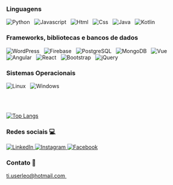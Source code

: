 ### Linguagens

<div>
    <img src="https://user-images.githubusercontent.com/53942734/143281903-db775b29-f1ca-4cba-af64-edda35edf90e.png" title="Python" alt="Python"/>&nbsp&nbsp
    <img src="https://user-images.githubusercontent.com/53942734/143283869-4d388c67-dc16-40d6-8fe4-847471987374.png" title="Javascript" alt="Javascript"/>&nbsp&nbsp
    <img src="https://user-images.githubusercontent.com/53942734/105244303-118e1400-5b4f-11eb-8252-a3800e2c7e56.png" title="Html" alt="Html"/>&nbsp&nbsp
    <img src="https://user-images.githubusercontent.com/53942734/105244090-c411a700-5b4e-11eb-8acd-5624f7791162.png" title="Css" alt="Css"/>&nbsp&nbsp
    <img src="https://user-images.githubusercontent.com/53942734/105609080-95c9dc80-5d85-11eb-8773-71fbe74af0ea.png" title="Java" alt="Java"/>&nbsp&nbsp
    <img src="https://user-images.githubusercontent.com/53942734/143287356-2870558d-fe4c-4374-8346-d410e9303aaf.png" title="Kotlin" alt="Kotlin"/>&nbsp&nbsp
</div>

### Frameworks, bibliotecas e bancos de dados

<div>
    <img src="https://user-images.githubusercontent.com/53942734/143284590-160a009e-5bd3-4c15-8cb4-99c8d0c9678f.png" title="WordPress" alt="WordPress"/>&nbsp&nbsp
    <img src="https://user-images.githubusercontent.com/53942734/143286155-39fc0986-aa9c-4a3a-a87c-29b12b082e4b.png" title="Firebase" alt="Firebase"/>&nbsp&nbsp
    <img src="https://user-images.githubusercontent.com/53942734/143286163-dff20413-2781-4cd8-8d76-65e42bc8332a.png" title="PostgreSQL" alt="PostgreSQL"/>&nbsp&nbsp
    <img src="https://user-images.githubusercontent.com/53942734/143286159-083f5ca0-8db4-445f-a19f-344a1de85b57.png" title="MongoDB" alt="MongoDB"/>&nbsp&nbsp
    <img src="https://user-images.githubusercontent.com/53942734/105248240-cecf3a80-5b54-11eb-931f-22f24e884b9d.png" title="Vue" alt="Vue"/>&nbsp&nbsp
    <img src="https://user-images.githubusercontent.com/53942734/105248243-cf67d100-5b54-11eb-9f7b-38c0974f26a4.png" title="Angular" alt="Angular"/>&nbsp&nbsp
    <img src="https://user-images.githubusercontent.com/53942734/105248238-cd9e0d80-5b54-11eb-9dba-726ca6cab5e2.png" title="React" alt="React"/>&nbsp&nbsp
    <img src="https://user-images.githubusercontent.com/53942734/105248244-d0006780-5b54-11eb-8c5b-680525d002fa.png" title="Bootstrap" alt="Bootstrap"/>&nbsp&nbsp
    <img src="https://user-images.githubusercontent.com/53942734/105248245-d098fe00-5b54-11eb-9c55-691c92645c7f.png" title="jQuery" alt="jQuery"/>&nbsp&nbsp   
</div>

### Sistemas Operacionais

<div>
    <img src="https://user-images.githubusercontent.com/53942734/105247282-4d2add00-5b53-11eb-9299-3aed55886d57.png" title="Linux" alt="Linux"/>&nbsp&nbsp
    <img src="https://user-images.githubusercontent.com/53942734/105247275-4b611980-5b53-11eb-9353-1218f4fa54ff.png" title="Windows" alt="Windows"/>&nbsp&nbsp
</div>
 
 <br></br>

 [![Top Langs](https://github-readme-stats.vercel.app/api/top-langs/?username=leo123nunes&layout=compact)](https://github.com/leo123nunes/github-readme-stats)


### Redes sociais :computer:

<div>
  <a href="https://www.linkedin.com/in/leonardonunesoliveira/">
    <img title="LinkedIn" src="https://user-images.githubusercontent.com/53942734/105248862-ef4bc480-5b55-11eb-926d-d9b8aa20ebba.png"/>
  </a>
  <a href="https://www.instagram.com/leo.nunesoliveira/">
    <img title="Instagram" src="https://user-images.githubusercontent.com/53942734/105248870-f246b500-5b55-11eb-9a60-a9fda449fedf.png"/>
  </a>
  <a href="https://www.facebook.com/leonardonunes.oliveira.1/">
    <img title="Facebook" src="https://user-images.githubusercontent.com/53942734/105248866-f1ae1e80-5b55-11eb-849e-19e8843bb31a.png"/>
  </a>
</div>

### Contato :email:
<a href="mailto:ti.userleo@hotmail.com" title="Meu e-mail">
  ti.userleo@hotmail.com
</a>&nbsp&nbsp
<!--
**leo123nunes/leo123nunes** is a ✨ _special_ ✨ repository because its `README.md` (this file) appears on your GitHub profile.



